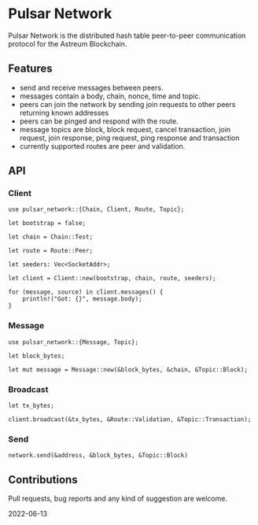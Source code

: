 # Pulsar Network

Pulsar Network is the distributed hash table peer-to-peer communication protocol for the Astreum Blockchain.

## Features

- send and receive messages between peers.
- messages contain a body, chain, nonce, time and topic.
- peers can join the network by sending join requests to other peers returning known addresses
- peers can be pinged and respond with the route.
- message topics are block, block request, cancel transaction, join request, join response, ping request, ping response and transaction
- currently supported routes are peer and validation.

## API

### Client

```text
use pulsar_network::{Chain, Client, Route, Topic};

let bootstrap = false;

let chain = Chain::Test;

let route = Route::Peer;

let seeders: Vec<SocketAddr>;

let client = Client::new(bootstrap, chain, route, seeders);

for (message, source) in client.messages() {
    println!("Got: {}", message.body);
}
```

### Message

```text
use pulsar_network::{Message, Topic};

let block_bytes;

let mut message = Message::new(&block_bytes, &chain, &Topic::Block);
```

### Broadcast

```text
let tx_bytes;

client.broadcast(&tx_bytes, &Route::Validation, &Topic::Transaction);
```

### Send

```text
network.send(&address, &block_bytes, &Topic::Block)
```

## Contributions

Pull requests, bug reports and any kind of suggestion are welcome.

2022-06-13
